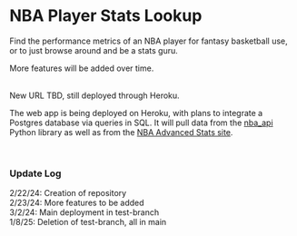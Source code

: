 <h1>NBA Player Stats Lookup</h1>

Find the performance metrics of an NBA player for fantasy basketball use,
or to just browse around and be a stats guru. 

More features will be added over time. 

<br>
New URL TBD, still deployed through Heroku.


The web app is being deployed on Heroku, with plans to integrate a 
Postgres database via queries in SQL. It will pull data from the 
[nba_api](https://github.com/swar/nba_api) Python library as well as 
from the [NBA Advanced Stats site](https://www.nba.com/stats). 


<br>
<h3>Update Log</h3> 

2/22/24: Creation of repository <br>
2/23/24: More features to be added <br>
3/2/24: Main deployment in test-branch <br>
1/8/25: Deletion of test-branch, all in main <br>


